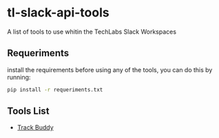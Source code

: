 # tl-slack-api-tools
A list of tools to use whitin the TechLabs Slack Workspaces

## Requeriments

install the requirements before using any of the tools, you can do this by running:
```bash
pip install -r requeriments.txt
```

## Tools List
- [Track Buddy](./blob/master/track-buddy/)